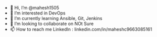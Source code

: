 - 👋 Hi, I’m @mahesh1505
- 👀 I’m interested in DevOps 
- 🌱 I’m currently learning Ansible, Git, Jenkins
- 💞️ I’m looking to collaborate on NOt Sure
- 📫 How to reach me LinkedIn : linkedin.com/in/maheshc9663085161

<!---
mahesh1505/mahesh1505 is a ✨ special ✨ repository because its `README.md` (this file) appears on your GitHub profile.
You can click the Preview link to take a look at your changes.
--->
